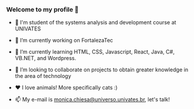 ### Welcome to my profile 👋

- :school: I'm student of the systems analysis and development course at UNIVATES
- 🔭 I’m currently working on FortalezaTec
- 🌱 I’m currently learning HTML, CSS, Javascript, React, Java, C#, VB.NET, and Wordpress.
- 👯 I’m looking to collaborate on projects to obtain greater knowledge in the area of ​​technology
-  :heart: I love animals! More specifically cats :)

- :mailbox: My e-mail is monica.chiesa@universo.univates.br, let's talk! 

